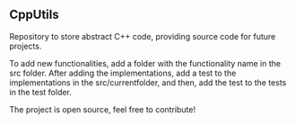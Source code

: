 ## **CppUtils**

Repository to store abstract C++ code, providing source code for future projects.

To add new functionalities, add a folder with the functionality name in the src folder.
After adding the implementations, add a test to the implementations in the src/currentfolder, and then, add the test to the tests in the test folder.

The project is open source, feel free to contribute!